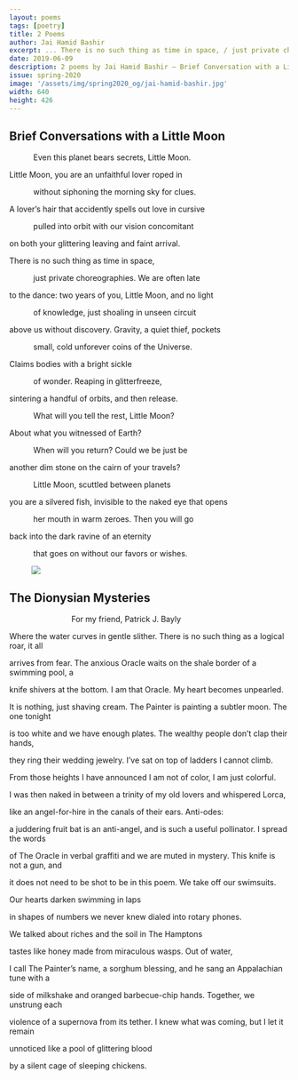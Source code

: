 ```yaml
---
layout: poems
tags: [poetry]
title: 2 Poems
author: Jai Hamid Bashir
excerpt: ... There is no such thing as time in space, / just private choreographies. We are often late ...
date: 2019-06-09
description: 2 poems by Jai Hamid Bashir – Brief Conversation with a Little Moon and The Dionysian Mysteries
issue: spring-2020
image: '/assets/img/spring2020_og/jai-hamid-bashir.jpg'
width: 640
height: 426
---
```


## Brief Conversations with a Little Moon

<div class="stanza">
<p class="poemline">&nbsp;&nbsp;&nbsp;&nbsp;&nbsp;&nbsp;&nbsp;&nbsp;&nbsp;&nbsp;&nbsp;Even this planet bears secrets, Little Moon.</p>
<p class="poemline">Little Moon, you are an unfaithful lover roped in</p>
<p class="poemline">&nbsp;&nbsp;&nbsp;&nbsp;&nbsp;&nbsp;&nbsp;&nbsp;&nbsp;&nbsp;&nbsp;without siphoning the morning sky for clues.</p>
</div>

<div class="stanza">
<p class="poemline">A lover’s hair that accidently spells out love in cursive</p>
<p class="poemline">&nbsp;&nbsp;&nbsp;&nbsp;&nbsp;&nbsp;&nbsp;&nbsp;&nbsp;&nbsp;&nbsp;pulled into orbit with our vision concomitant</p>
<p class="poemline">on both your glittering leaving and faint arrival.</p>
</div>

<div class="stanza">
<p class="poemline">There is no such thing as time in space,</p>
<p class="poemline">&nbsp;&nbsp;&nbsp;&nbsp;&nbsp;&nbsp;&nbsp;&nbsp;&nbsp;&nbsp;&nbsp;just private choreographies. We are often late</p>
<p class="poemline">to the dance: two years of you, Little Moon, and no light</p>
</div>

<div class="stanza">
<p class="poemline">&nbsp;&nbsp;&nbsp;&nbsp;&nbsp;&nbsp;&nbsp;&nbsp;&nbsp;&nbsp;&nbsp;of knowledge, just shoaling in unseen circuit</p>
<p class="poemline">above us without discovery. Gravity, a quiet thief, pockets</p>
<p class="poemline">&nbsp;&nbsp;&nbsp;&nbsp;&nbsp;&nbsp;&nbsp;&nbsp;&nbsp;&nbsp;&nbsp;small, cold unforever coins of the Universe.</p>
</div>

<div class="stanza">
<p class="poemline">Claims bodies with a bright sickle</p>
<p class="poemline">&nbsp;&nbsp;&nbsp;&nbsp;&nbsp;&nbsp;&nbsp;&nbsp;&nbsp;&nbsp;&nbsp;of wonder. Reaping in glitterfreeze,</p>
<p class="poemline">sintering a handful of orbits, and then release.</p>
</div>


<div class="stanza">
<p class="poemline">&nbsp;&nbsp;&nbsp;&nbsp;&nbsp;&nbsp;&nbsp;&nbsp;&nbsp;&nbsp;&nbsp;What will you tell the rest, Little Moon?</p>
<p class="poemline">About what you witnessed of Earth?</p>
<p class="poemline">&nbsp;&nbsp;&nbsp;&nbsp;&nbsp;&nbsp;&nbsp;&nbsp;&nbsp;&nbsp;&nbsp;When will you return? Could we be just be</p>
</div>


<div class="stanza">
<p class="poemline">another dim stone on the cairn of your travels?</p>
<p class="poemline">&nbsp;&nbsp;&nbsp;&nbsp;&nbsp;&nbsp;&nbsp;&nbsp;&nbsp;&nbsp;&nbsp;Little Moon, scuttled between planets</p>
<p class="poemline">you are a silvered fish, invisible to the naked eye that opens</p>
</div>

<div class="stanza">
<p class="poemline">&nbsp;&nbsp;&nbsp;&nbsp;&nbsp;&nbsp;&nbsp;&nbsp;&nbsp;&nbsp;&nbsp;her mouth in warm zeroes. Then you will go</p>
<p class="poemline">back into the dark ravine of an eternity</p>
<p class="poemline">&nbsp;&nbsp;&nbsp;&nbsp;&nbsp;&nbsp;&nbsp;&nbsp;&nbsp;&nbsp;&nbsp;that goes on without our favors or wishes.</p>
</div>


<figure class="my-5 py-3">
  <img src="{{ '/assets/img/seperator.png' | prepend: site.baseurl }}" class="d-block" style="max-height:15px;" />
</figure>

## The Dionysian Mysteries

<p class="font-italic" style="margin-left:7rem;">For my friend, Patrick J. Bayly</p>

<div class="stanza">
<p class="poemline">Where the water curves in gentle slither. There is no such thing as a logical roar, it all</p>
<p class="poemline">arrives from fear. The anxious Oracle waits on the shale border of a swimming pool, a</p>
<p class="poemline">knife shivers at the bottom. I am that Oracle. My heart becomes unpearled.</p>
</div>

<div class="stanza">
<p class="poemline">It is nothing, just shaving cream. The Painter is painting a subtler moon. The one tonight</p>
<p class="poemline">is too white and we have enough plates. The wealthy people don’t clap their hands,</p>
<p class="poemline">they ring their wedding jewelry. I’ve sat on top of ladders I cannot climb.</p>
</div>

<div class="stanza">
<p class="poemline">From those heights I have announced I am not of color, I am just colorful.</p>
<p class="poemline">I was then naked in between a trinity of my old lovers and whispered Lorca,</p>
<p class="poemline">like an angel-for-hire in the canals of their ears. Anti-odes:</p>
</div>

<div class="stanza">
<p class="poemline">a juddering fruit bat is an anti-angel, and is such a useful pollinator. I spread the words</p>
<p class="poemline">of The Oracle in verbal graffiti and we are muted in mystery. This knife is not a gun, and</p>
<p class="poemline">it does not need to be shot to be in this poem. We take off our swimsuits.</p>
</div>

<div class="stanza">
<p class="poemline">Our hearts darken swimming in laps</p>
<p class="poemline">in shapes of numbers we never knew dialed into rotary phones.</p>
<p class="poemline">We talked about riches and the soil in The Hamptons</p>
</div>

<div class="stanza">
<p class="poemline">tastes like honey made from miraculous wasps. Out of water,</p>
<p class="poemline">I call The Painter’s name, a sorghum blessing, and he sang an Appalachian tune with a</p>
<p class="poemline">side of milkshake and oranged barbecue-chip hands. Together, we unstrung each</p>
</div>

<div class="stanza">
<p class="poemline">violence of a supernova from its tether. I knew what was coming, but I let it remain</p>
<p class="poemline">unnoticed like a pool of glittering blood</p>
<p class="poemline">by a silent cage of sleeping chickens.</p>
</div>
